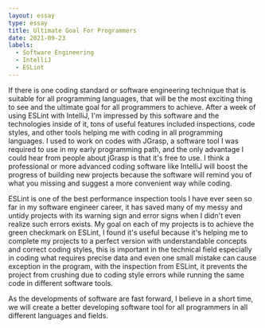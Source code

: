 ```yaml
---
layout: essay
type: essay
title: Ultimate Goal For Programmers
date: 2021-09-23
labels:
  - Software Engineering
  - IntelliJ
  - ESLint
---
```


If there is one coding standard or software engineering technique that is suitable for all programming languages, that will be the most exciting thing to see and the ultimate goal for all programmers to achieve. 
After a week of using ESLint with IntelliJ, I'm impressed by this software and the technologies inside of it, tons of useful features included inspections, code styles, and other tools helping me with coding in all programming languages. I used to work on codes with JGrasp, a software tool I was required to use in my early programming path, and the only advantage I could hear from people about jGrasp is that it's free to use. I think a professional or more advanced coding software like IntelliJ will boost the progress of building new projects because the software will remind you of what you missing and suggest a more convenient way while coding. 

ESLint is one of the best performance inspection tools I have ever seen so far in my software engineer career, it has saved many of my messy and untidy projects with its warning sign and error signs when I didn't even realize such errors exists. My goal on each of my projects is to achieve the green checkmark on ESLint, I found it's useful because it's helping me to complete my projects to a perfect version with understandable concepts and correct coding styles, this is important in the technical field especially in coding what requires precise data and even one small mistake can cause exception in the program, with the inspection from ESLint, it prevents the project from crushing due to coding style errors while running the same code in different software tools.

As the developments of software are fast forward, I believe in a short time, we will create a better developing software tool for all programmers in all different languages and fields.
